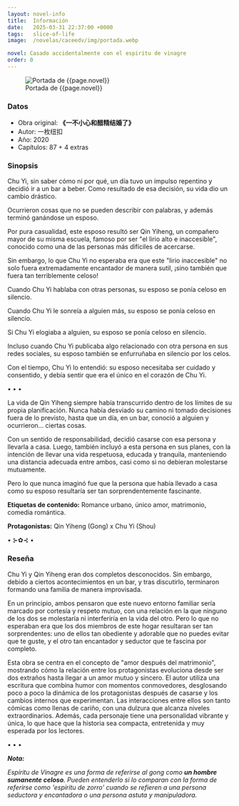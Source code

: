 ```yaml
---
layout: novel-info
title:  Información
date:   2025-03-31 22:37:00 +0000
tags:   slice-of-life
image:  /novelas/caceedv/img/portada.webp

novel: Casado accidentalmente con el espiritu de vinagre
order: 0
---
```


<figure>
<!-- <img src="/novelas/eadtufv/img/portada.jpg" alt="Portada de {{page.novel}}"> -->
<img src="{{ site.baseurl }}{{page.image}}" alt="Portada de {{page.novel}}">
<figcaption>Portada de {{page.novel}}</figcaption>
</figure>

### Datos

- Obra original: **《一不小心和醋精结婚了》**
- Autor: 一枚纽扣
- Año: 2020
- Capítulos: 87 + 4 extras

### Sinopsis

Chu Yi, sin saber cómo ni por qué, un día tuvo un impulso repentino y decidió ir a un bar a beber. Como resultado de esa decisión, su vida dio un cambio drástico.

Ocurrieron cosas que no se pueden describir con palabras, y además terminó ganándose un esposo.

Por pura casualidad, este esposo resultó ser Qin Yiheng, un compañero mayor de su misma escuela, famoso por ser "el lirio alto e inaccesible", conocido como una de las personas más difíciles de acercarse.

Sin embargo, lo que Chu Yi no esperaba era que este "lirio inaccesible" no solo fuera extremadamente encantador de manera sutil, ¡sino también que fuera tan terriblemente celoso!

Cuando Chu Yi hablaba con otras personas, su esposo se ponía celoso en silencio. 

Cuando Chu Yi le sonreía a alguien más, su esposo se ponía celoso en silencio. 

Si Chu Yi elogiaba a alguien, su esposo se ponía celoso en silencio. 

Incluso cuando Chu Yi publicaba algo relacionado con otra persona en sus redes sociales, su esposo también se enfurruñaba en silencio por los celos.

Con el tiempo, Chu Yi lo entendió: su esposo necesitaba ser cuidado y consentido, y debía sentir que era el único en el corazón de Chu Yi.

• • •

La vida de Qin Yiheng siempre había transcurrido dentro de los límites de su propia planificación. Nunca había desviado su camino ni tomado decisiones fuera de lo previsto, hasta que un día, en un bar, conoció a alguien y ocurrieron... ciertas cosas.

Con un sentido de responsabilidad, decidió casarse con esa persona y llevarla a casa. Luego, también incluyó a esta persona en sus planes, con la intención de llevar una vida respetuosa, educada y tranquila, manteniendo una distancia adecuada entre ambos, casi como si no debieran molestarse mutuamente.

Pero lo que nunca imaginó fue que la persona que había llevado a casa como su esposo resultaría ser tan sorprendentemente fascinante.


**Etiquetas de contenido:** Romance urbano, único amor, matrimonio, comedia romántica.


**Protagonistas:** Qin Yiheng (Gong) x Chu Yi (Shou)

• ⊱✿⊰ •

### Reseña

Chu Yi y Qin Yiheng eran dos completos desconocidos. Sin embargo, debido a ciertos acontecimientos en un bar, y tras discutirlo, terminaron formando una familia de manera improvisada.

En un principio, ambos pensaron que este nuevo entorno familiar sería marcado por cortesía y respeto mutuo, con una relación en la que ninguno de los dos se molestaría ni interferiría en la vida del otro. Pero lo que no esperaban era que los dos miembros de este hogar resultaran ser tan sorprendentes: uno de ellos tan obediente y adorable que no puedes evitar que te guste, y el otro tan encantador y seductor que te fascina por completo.

Esta obra se centra en el concepto de "amor después del matrimonio", mostrando cómo la relación entre los protagonistas evoluciona desde ser dos extraños hasta llegar a un amor mutuo y sincero. El autor utiliza una escritura que combina humor con momentos conmovedores, desglosando poco a poco la dinámica de los protagonistas después de casarse y los cambios internos que experimentan. Las interacciones entre ellos son tanto cómicas como llenas de cariño, con una dulzura que alcanza niveles extraordinarios. Además, cada personaje tiene una personalidad vibrante y única, lo que hace que la historia sea compacta, entretenida y muy esperada por los lectores.

• • •

_**Nota:**_

_Espíritu de Vinagre es una forma de referirse al gong como **un hombre sumanente celoso**. Pueden entenderlo si lo comparan con la forma de referirse como 'espíritu de zorro' cuando se refieren a una persona seductora y encantadora o una persona astuta y manipuladora._